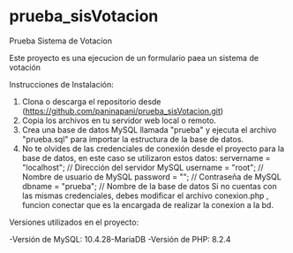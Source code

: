 # prueba_sisVotacion

Prueba Sistema de Votacíon

Este proyecto es una ejecucion  de un formulario paea un  sistema de votación 

Instrucciones de Instalación:
1. Clona o descarga el repositorio desde (https://github.com/paninapani/prueba_sisVotacion.git)
2. Copia los archivos en tu servidor web local o remoto.
3. Crea una base de datos MySQL llamada "prueba" y ejecuta el archivo "prueba.sql" para importar la estructura de la base de datos.
4. No te olvides de las credenciales de conexión desde el proyecto para la base de datos, en este caso se utilizaron estos datos:
 servername = "localhost"; // Dirección del servidor MySQL
    username = "root"; // Nombre de usuario de MySQL
    password = ""; // Contraseña de MySQL
    dbname = "prueba"; // Nombre de la base de datos
Si no cuentas con las mismas credenciales, debes modificar el archivo conexion.php , funcion conectar que es la encargada de realizar la conexion a la bd.

Versiones utilizados en el proyecto:

-Versión de MySQL: 10.4.28-MariaDB
-Versión de PHP: 8.2.4
